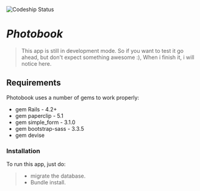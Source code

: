 ![Codeship Status](https://codeship.com/projects/9e5e8140-57b8-0134-7482-525b9a297c62/status?branch=master)
# ***Photobook***

> This app is still in development mode. 
> So if you want to test it go ahead, but don't expect something awesome :),
> When i finish it, i will notice here.  

## Requirements

Photobook uses a number of gems to work properly:

* gem Rails - 4.2+
* gem paperclip - 5.1
* gem simple_form - 3.1.0
* gem bootstrap-sass - 3.3.5 
* gem devise   

### Installation
To run this app, just do:
> * migrate the database.
> * Bundle install.
